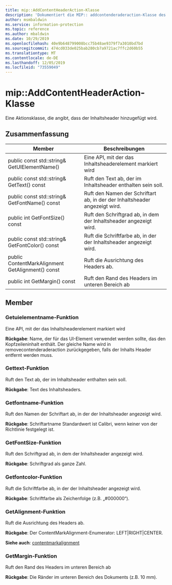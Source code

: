 ```yaml
---
title: mip::AddContentHeaderAction-Klasse
description: 'Dokumentiert die MIP:: addcontenderaderaction-Klasse des Microsoft Information Protection (MIP) SDK.'
author: msmbaldwin
ms.service: information-protection
ms.topic: reference
ms.author: mbaldwin
ms.date: 10/29/2019
ms.openlocfilehash: 40e9b648799008bcc75b48ae9379f7a3010bd7bd
ms.sourcegitcommit: 474cd033de025bab280cb7a9721ac7ffc2d60b55
ms.translationtype: MT
ms.contentlocale: de-DE
ms.lasthandoff: 12/05/2019
ms.locfileid: "73559049"
---
```

# <a name="class-mipaddcontentheaderaction"></a>mip::AddContentHeaderAction-Klasse 
Eine Aktionsklasse, die angibt, dass der Inhaltsheader hinzugefügt wird.
  
## <a name="summary"></a>Zusammenfassung
 Member                        | Beschreibungen                                
--------------------------------|---------------------------------------------
public const std::string& GetUIElementName()  |  Eine API, mit der das Inhaltsheaderelement markiert wird
public const std::string& GetText() const  |  Ruft den Text ab, der im Inhaltsheader enthalten sein soll.
public const std::string& GetFontName() const  |  Ruft den Namen der Schriftart ab, in der der Inhaltsheader angezeigt wird.
public int GetFontSize() const  |  Ruft den Schriftgrad ab, in dem der Inhaltsheader angezeigt wird.
public const std::string& GetFontColor() const  |  Ruft die Schriftfarbe ab, in der der Inhaltsheader angezeigt wird.
public ContentMarkAlignment GetAlignment() const  |  Ruft die Ausrichtung des Headers ab.
public int GetMargin() const  |  Ruft den Rand des Headers im unteren Bereich ab
  
## <a name="members"></a>Member
  
### <a name="getuielementname-function"></a>Getuielementname-Funktion
Eine API, mit der das Inhaltsheaderelement markiert wird

  
**Rückgabe**: Name, der für das UI-Element verwendet werden sollte, das den Kopfzeileninhalt enthält. Der gleiche Name wird in removecontenderaderaction zurückgegeben, falls der Inhalts Header entfernt werden muss.
  
### <a name="gettext-function"></a>Gettext-Funktion
Ruft den Text ab, der im Inhaltsheader enthalten sein soll.

  
**Rückgabe**: Text des Inhaltsheaders.
  
### <a name="getfontname-function"></a>Getfontname-Funktion
Ruft den Namen der Schriftart ab, in der der Inhaltsheader angezeigt wird.

  
**Rückgabe**: Schriftartname Standardwert ist Calibri, wenn keiner von der Richtlinie festgelegt ist.
  
### <a name="getfontsize-function"></a>GetFontSize-Funktion
Ruft den Schriftgrad ab, in dem der Inhaltsheader angezeigt wird.

  
**Rückgabe**: Schriftgrad als ganze Zahl.
  
### <a name="getfontcolor-function"></a>Getfontcolor-Funktion
Ruft die Schriftfarbe ab, in der der Inhaltsheader angezeigt wird.

  
**Rückgabe**: Schriftfarbe als Zeichenfolge (z.B. „#000000“).
  
### <a name="getalignment-function"></a>GetAlignment-Funktion
Ruft die Ausrichtung des Headers ab.

  
**Rückgabe**: Der ContentMarkAlignment-Enumerator: LEFT|RIGHT|CENTER. 
  
**Siehe auch**: [contentmarkalignment](mip-enums-and-structs.md#contentmarkalignment-enum)
  
### <a name="getmargin-function"></a>GetMargin-Funktion
Ruft den Rand des Headers im unteren Bereich ab

  
**Rückgabe**: Die Ränder im unteren Bereich des Dokuments (z.B. 10 mm).